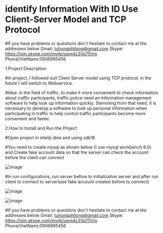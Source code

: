 # identify Information With ID Use Client-Server Model and TCP Protocol

#If you have problems or questions don't hesitate to contact me at the addresses below
Gmail: tuhongphilong@gmail.com
Skype: https://join.skype.com/invite/uem4z3Va75Vm
Phone(VietNam):0906995456

1.Project Description
  
  #In project, I followed suit Client Server model using TCP protocol, in the future I will switch to Webservice.
  
  #Idea: in the field of traffic, to make it more convenient to check information about traffic participants, traffic police need an information management software to help look up information quickly. 
        Stemming from that need, it is necessary to develop a software to look up personal information when participating in traffic to help control traffic participants become more convenient and faster.

2.How to Install and Run the Project

#Open project in inteliji idea and using sdk18

#You need to create mysql as shown below (I use mysql workbench 8.0) and Create fake account data so that the server can check the account before the client can connect

![image](https://github.com/TuHongPhiLong/identifyInformationWithIDSubject_ClientServer/assets/88416588/4c55ad9b-5656-4b86-b6c0-d23d7cb91892)

#In run configurations, run server before to initialization server and after run client to connect to server(use fake account created before to connect)

![image](https://github.com/TuHongPhiLong/identifyInformationWithIDSubject_ClientServer/assets/88416588/46a4b184-a731-40f9-91b7-129917acbb67)


![image](https://github.com/TuHongPhiLong/identifyInformationWithIDSubject_ClientServer/assets/88416588/8b5a0ede-3bf0-466f-a107-6053a971c7a2)


#If you have problems or questions don't hesitate to contact me at the addresses below
Gmail: tuhongphilong@gmail.com
Skype: https://join.skype.com/invite/uem4z3Va75Vm
Phone(VietNam):0906995456
